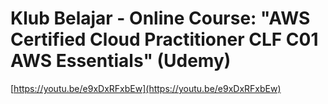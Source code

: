 # Klub Belajar - Online Course: "AWS Certified Cloud Practitioner CLF C01 AWS Essentials" (Udemy)

[https://youtu.be/e9xDxRFxbEw](https://youtu.be/e9xDxRFxbEw)
